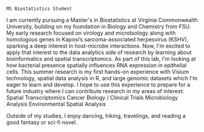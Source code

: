 `MS Biostatistics Student`

I am currently pursuing a Master's in Biostatistics at Virginia Commonwealth University, building on my foundation in Biology and Chemistry from FSU. My early research focused on virology and microbiology along with homologous genes in  Kaposi’s sarcoma-associated herpesvirus (KSHV), sparking a deep interest in host-microbe interactions. Now, I'm excited to apply that interest to the data analytics side of research by learning about bioinformatics and spatial transcriptomics. As part of this lab, I'm looking at how bacterial presence spatially influences RNA expression in epithelial cells. This summer research is my first hands-on experience with Visium technology, spatial data analysis in R, and large genomic datasets which I'm eager to learn and develop. I hope to use this experience to prepare for a future industry where I can contribute research in my areas of interest: 
Spatial Transcriptomics
Cancer Biology / Clinical Trials
Microbiology Analysis
Environmental Spatial Analysis 

Outside of my studies, I enjoy dancing, hiking, travelings, and reading a good fantasy or sci-fi novel.
